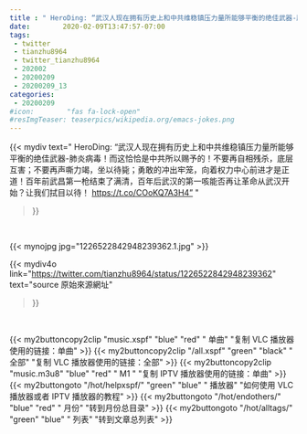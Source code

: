 ```yaml
---
title : " HeroDing: “武汉人现在拥有历史上和中共维稳镇压力量所能够平衡的绝佳武器-肺炎病毒！而这恰恰是中共所以赐予的！不要再自相残杀，底层互害；不要再声嘶力竭，坐以待毙；勇敢的冲出牢笼，向着权力中心前进才是正道！百年前武昌第一枪结束了满清，百年后武汉的第一咳能否再让革命从武汉开始？让我们拭目以待！ https://t.co/COoKQ7A3H4”  "
date:        2020-02-09T13:47:57-07:00
tags:
 - twitter
 - tianzhu8964
 - twitter_tianzhu8964
 - 202002
 - 20200209
 - 20200209_13
categories:
 - 20200209
#icon:        "fas fa-lock-open"
#resImgTeaser: teaserpics/wikipedia.org/emacs-jokes.png
---
```


{{< mydiv text=" HeroDing: “武汉人现在拥有历史上和中共维稳镇压力量所能够平衡的绝佳武器-肺炎病毒！而这恰恰是中共所以赐予的！不要再自相残杀，底层互害；不要再声嘶力竭，坐以待毙；勇敢的冲出牢笼，向着权力中心前进才是正道！百年前武昌第一枪结束了满清，百年后武汉的第一咳能否再让革命从武汉开始？让我们拭目以待！ https://t.co/COoKQ7A3H4”  "
>}}
<br>


 {{< mynojpg jpg="1226522842948239362.1.jpg" >}}<br> 



{{< mydiv4o link="https://twitter.com/tianzhu8964/status/1226522842948239362"
text="source 原始來源網址"
>}}


<br>



{{< my2buttoncopy2clip "music.xspf"        "blue"   "red"    " 单曲"  "复制 VLC 播放器使用的链接：单曲" >}} {{< my2buttoncopy2clip "/all.xspf"         "green"  "black"  " 全部"  "复制 VLC 播放器使用的链接：全部" >}} {{< my2buttoncopy2clip "music.m3u8"        "blue"   "red"    " M1 "    "复制 IPTV 播放器使用的链接：单曲" >}} {{< my2buttongoto      "/hot/helpxspf/"    "green"  "blue"   " 播放器" "如何使用 VLC 播放器或者 IPTV 播放器的教程" >}} {{< my2buttongoto      "/hot/endothers/"   "blue"   "red"    " 月份"   "转到月份总目录" >}} {{< my2buttongoto      "/hot/alltags/"     "green"  "blue"   " 列表"   "转到文章总列表" >}} 
